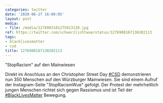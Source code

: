```yaml
---
categories: twitter
date: '2020-06-27 16:00:05'
layout: post
media:
- file: /media/1276903101275013120.jpg
ref: https://twitter.com/schwarzlichtwue/status/1276908167130202113
tags:
- blacklivesmatter
- csd
title: 1276908167130202113
---
```

"StopRacism" auf den Mainwiesen



Direkt im Anschluss an den Christopher Street Day [#CSD](/t/csd) demonstrieren nun 350 Menschen auf den Würzburger Mainwiesen. Sie sind einem Aufruf der Instagram-Seite "StopRacismWue" gefolgt. 
Der Protest der mehrheitlich jungen Menschen richtet sich gegen Rassismus und ist Teil der [#BlackLivesMatter](/t/blacklivesmatter) Bewegung.